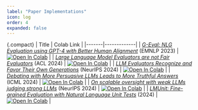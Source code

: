 ```yaml
---
label: "Paper Implementations"
icon: log
order: 4
expanded: false
---
```


{.compact}
| Title | Colab Link |
|-------|-------------|
| [*G-Eval: NLG Evaluation using GPT-4 with Better Human Alignment*](https://arxiv.org/abs/2303.16634) (EMNLP 2023) | [![Open In Colab](https://colab.research.google.com/assets/colab-badge.svg)](https://colab.research.google.com/github/haizelabs/verdict/blob/main/notebooks/papers/g-eval.ipynb) |
| [*Large Language Model Evaluators are not Fair Evaluators*](https://arxiv.org/abs/2305.17926) (ACL 2024) | [![Open In Colab](https://colab.research.google.com/assets/colab-badge.svg)](https://colab.research.google.com/github/haizelabs/verdict/blob/main/notebooks/papers/llm-evaluators-are-not-fair-evaluators.ipynb) |
| [*LLM Evaluators Recognize and Favor Their Own Generations*](https://arxiv.org/abs/2404.13076) (NeurIPS 2024) | [![Open In Colab](https://colab.research.google.com/assets/colab-badge.svg)](https://colab.research.google.com/github/haizelabs/verdict/blob/main/notebooks/papers/llm-evaluators-recognize-and-favor-their-own-generations.ipynb) |
| [*Debating with More Persuasive LLMs Leads to More Truthful Answers*](https://arxiv.org/abs/2402.06782) (ICML 2024) | [![Open In Colab](https://colab.research.google.com/assets/colab-badge.svg)](https://colab.research.google.com/github/haizelabs/verdict/blob/main/notebooks/papers/debating-with-more-persuasive-llms-leads-to-more-truthful-answers.ipynb) |
| [*On scalable oversight with weak LLMs judging strong LLMs*](https://arxiv.org/abs/2407.04622) (NeurIPS 2024) | [![Open In Colab](https://colab.research.google.com/assets/colab-badge.svg)](https://colab.research.google.com/github/haizelabs/verdict/blob/main/notebooks/papers/scalable-oversight.ipynb) |
| [*LMUnit: Fine-grained Evaluation with Natural Language Unit Tests*](https://arxiv.org/abs/2412.13091) (2024) | [![Open In Colab](https://colab.research.google.com/assets/colab-badge.svg)](https://colab.research.google.com/github/haizelabs/verdict/blob/main/notebooks/papers/lmunit.ipynb) |
